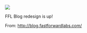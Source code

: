 ![](https://db-feed.s3.amazonaws.com/legacy/Screen_Shot_2017-01-26_at_11_11_37_AM-1485447148414.png)

FFL Blog redesign is up!

From: http://blog.fastforwardlabs.com/